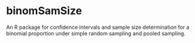 # binomSamSize

An R package for confidence intervals and sample size determination
for a binomial proportion under simple random sampling and pooled
sampling.

